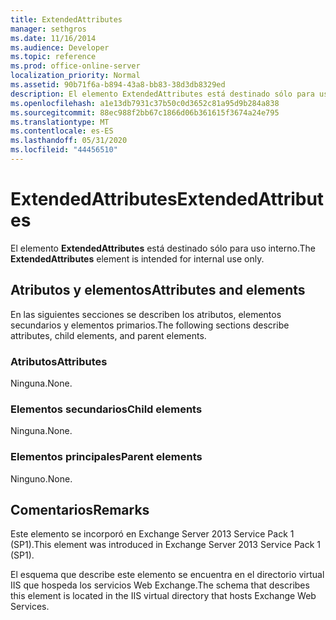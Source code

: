 ```yaml
---
title: ExtendedAttributes
manager: sethgros
ms.date: 11/16/2014
ms.audience: Developer
ms.topic: reference
ms.prod: office-online-server
localization_priority: Normal
ms.assetid: 90b71f6a-b894-43a8-bb83-38d3db8329ed
description: El elemento ExtendedAttributes está destinado sólo para uso interno.
ms.openlocfilehash: a1e13db7931c37b50c0d3652c81a95d9b284a838
ms.sourcegitcommit: 88ec988f2bb67c1866d06b361615f3674a24e795
ms.translationtype: MT
ms.contentlocale: es-ES
ms.lasthandoff: 05/31/2020
ms.locfileid: "44456510"
---
```

# <a name="extendedattributes"></a><span data-ttu-id="a24ed-103">ExtendedAttributes</span><span class="sxs-lookup"><span data-stu-id="a24ed-103">ExtendedAttributes</span></span>

<span data-ttu-id="a24ed-104">El elemento **ExtendedAttributes** está destinado sólo para uso interno.</span><span class="sxs-lookup"><span data-stu-id="a24ed-104">The **ExtendedAttributes** element is intended for internal use only.</span></span> 

## <a name="attributes-and-elements"></a><span data-ttu-id="a24ed-105">Atributos y elementos</span><span class="sxs-lookup"><span data-stu-id="a24ed-105">Attributes and elements</span></span>

<span data-ttu-id="a24ed-106">En las siguientes secciones se describen los atributos, elementos secundarios y elementos primarios.</span><span class="sxs-lookup"><span data-stu-id="a24ed-106">The following sections describe attributes, child elements, and parent elements.</span></span>
  
### <a name="attributes"></a><span data-ttu-id="a24ed-107">Atributos</span><span class="sxs-lookup"><span data-stu-id="a24ed-107">Attributes</span></span>

<span data-ttu-id="a24ed-108">Ninguna.</span><span class="sxs-lookup"><span data-stu-id="a24ed-108">None.</span></span>
  
### <a name="child-elements"></a><span data-ttu-id="a24ed-109">Elementos secundarios</span><span class="sxs-lookup"><span data-stu-id="a24ed-109">Child elements</span></span>

<span data-ttu-id="a24ed-110">Ninguna.</span><span class="sxs-lookup"><span data-stu-id="a24ed-110">None.</span></span>
  
### <a name="parent-elements"></a><span data-ttu-id="a24ed-111">Elementos principales</span><span class="sxs-lookup"><span data-stu-id="a24ed-111">Parent elements</span></span>

<span data-ttu-id="a24ed-112">Ninguno.</span><span class="sxs-lookup"><span data-stu-id="a24ed-112">None.</span></span>
  
## <a name="remarks"></a><span data-ttu-id="a24ed-113">Comentarios</span><span class="sxs-lookup"><span data-stu-id="a24ed-113">Remarks</span></span>

<span data-ttu-id="a24ed-114">Este elemento se incorporó en Exchange Server 2013 Service Pack 1 (SP1).</span><span class="sxs-lookup"><span data-stu-id="a24ed-114">This element was introduced in Exchange Server 2013 Service Pack 1 (SP1).</span></span>
  
<span data-ttu-id="a24ed-115">El esquema que describe este elemento se encuentra en el directorio virtual IIS que hospeda los servicios Web Exchange.</span><span class="sxs-lookup"><span data-stu-id="a24ed-115">The schema that describes this element is located in the IIS virtual directory that hosts Exchange Web Services.</span></span>
  

